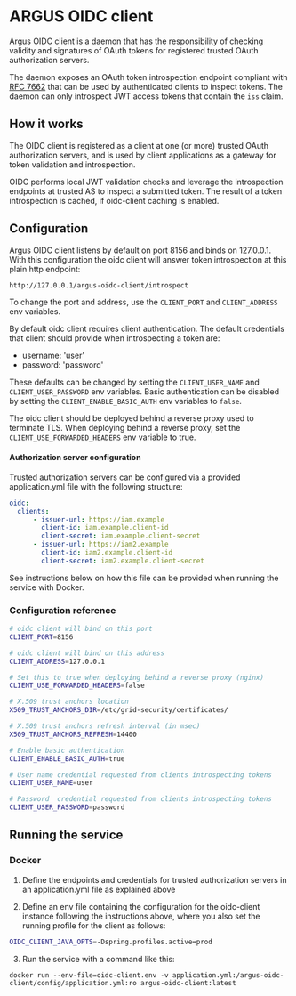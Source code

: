 # ARGUS OIDC client 

Argus OIDC client is a daemon that has the responsibility of checking validity
and signatures of OAuth tokens for registered trusted OAuth authorization
servers.

The daemon exposes an OAuth token introspection endpoint compliant with [RFC
7662][rfc7662] that can be used by authenticated clients to inspect tokens. The
daemon can only introspect JWT access tokens that contain the `iss` claim.

## How it works

The OIDC client is registered as a client at one (or more) trusted OAuth
authorization servers, and is used by client applications as a gateway for
token validation and introspection.

OIDC performs local JWT validation checks and leverage the introspection
endpoints at trusted AS to inspect a submitted token. The result of a token
introspection is cached, if oidc-client caching is enabled.

## Configuration

Argus OIDC client listens by default on port 8156 and binds on 127.0.0.1. With
this configuration the oidc client will answer token introspection at this
plain http endpoint:

```
http://127.0.0.1/argus-oidc-client/introspect
```

To change the port and address, use the `CLIENT_PORT` and `CLIENT_ADDRESS` env
variables. 

By default oidc client requires client authentication. The default credentials
that client should provide when introspecting a token are:

- username: 'user'
- password: 'password'

These defaults can be changed by setting the `CLIENT_USER_NAME` and
`CLIENT_USER_PASSWORD` env variables. Basic authentication can be disabled by
setting the `CLIENT_ENABLE_BASIC_AUTH` env variables to `false`.

The oidc client should be deployed behind a reverse proxy used to terminate
TLS. When deploying behind a reverse proxy, set the
`CLIENT_USE_FORWARDED_HEADERS` env variable to true.

#### Authorization server configuration

Trusted authorization servers can be configured via a provided application.yml
file with the following structure:

```yaml
oidc:
  clients:
      - issuer-url: https://iam.example
        client-id: iam.example.client-id
        client-secret: iam.example.client-secret
      - issuer-url: https://iam2.example
        client-id: iam2.example.client-id
        client-secret: iam2.example.client-secret

```

See instructions below on how this file can be provided when running the
service with Docker.

### Configuration reference

```bash
# oidc client will bind on this port
CLIENT_PORT=8156 

# oidc client will bind on this address
CLIENT_ADDRESS=127.0.0.1

# Set this to true when deploying behind a reverse proxy (nginx)
CLIENT_USE_FORWARDED_HEADERS=false

# X.509 trust anchors location
X509_TRUST_ANCHORS_DIR=/etc/grid-security/certificates/

# X.509 trust anchors refresh interval (in msec)
X509_TRUST_ANCHORS_REFRESH=14400

# Enable basic authentication 
CLIENT_ENABLE_BASIC_AUTH=true 

# User name credential requested from clients introspecting tokens
CLIENT_USER_NAME=user

# Password  credential requested from clients introspecting tokens
CLIENT_USER_PASSWORD=password 
``` 

## Running the service

### Docker 

1. Define the endpoints and credentials for trusted authorization servers in
   an application.yml file as explained above

2. Define an env file containing the configuration for the oidc-client
   instance following the instructions above, where you also set the running profile for the client as follows:
  ```bash
  OIDC_CLIENT_JAVA_OPTS=-Dspring.profiles.active=prod
  ```
3. Run the service with a command like this:
```console
docker run --env-file=oidc-client.env -v application.yml:/argus-oidc-client/config/application.yml:ro argus-oidc-client:latest
```

[rfc7662]: #tbd
